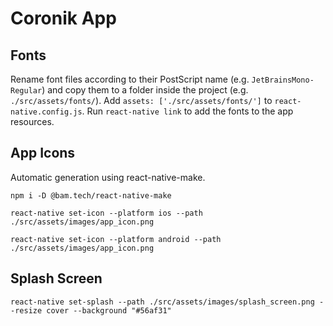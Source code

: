 # Coronik App

## Fonts

Rename font files according to their PostScript name (e.g. `JetBrainsMono-Regular`) and copy them to a folder inside the project (e.g. `./src/assets/fonts/`).
Add `assets: ['./src/assets/fonts/']` to `react-native.config.js`. 
Run `react-native link` to add the fonts to the app resources.

## App Icons
Automatic generation using react-native-make.

`npm i -D @bam.tech/react-native-make`

`react-native set-icon --platform ios --path ./src/assets/images/app_icon.png`

`react-native set-icon --platform android --path ./src/assets/images/app_icon.png`

## Splash Screen

`react-native set-splash --path ./src/assets/images/splash_screen.png --resize cover --background "#56af31"`
